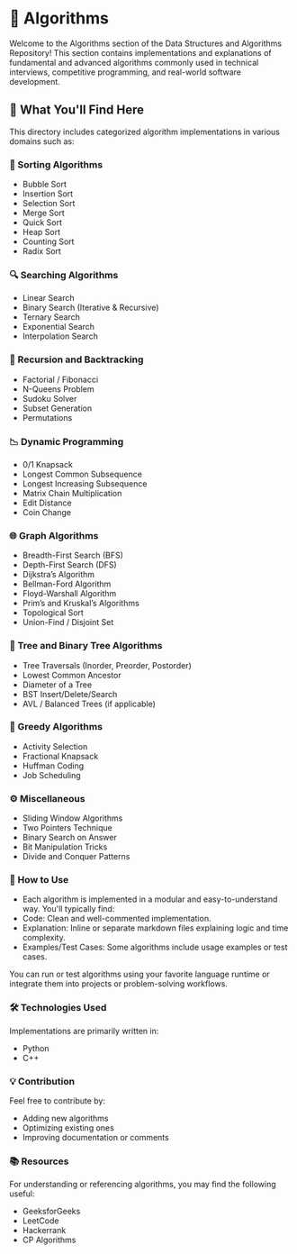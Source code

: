 # 📂 Algorithms
Welcome to the Algorithms section of the Data Structures and Algorithms Repository! This section contains implementations and explanations of fundamental and advanced algorithms commonly used in technical interviews, competitive programming, and real-world software development.

## 📌 What You'll Find Here
This directory includes categorized algorithm implementations in various domains such as:

### 🔁 Sorting Algorithms
- Bubble Sort
- Insertion Sort
- Selection Sort
- Merge Sort
- Quick Sort
- Heap Sort
- Counting Sort
- Radix Sort

### 🔍 Searching Algorithms
- Linear Search
- Binary Search (Iterative & Recursive)
- Ternary Search
- Exponential Search
- Interpolation Search

### 🔗 Recursion and Backtracking
- Factorial / Fibonacci
- N-Queens Problem
- Sudoku Solver
- Subset Generation
- Permutations

### 📉 Dynamic Programming
- 0/1 Knapsack
- Longest Common Subsequence
- Longest Increasing Subsequence
- Matrix Chain Multiplication
- Edit Distance
- Coin Change

### 🌐 Graph Algorithms
- Breadth-First Search (BFS)
- Depth-First Search (DFS)
- Dijkstra’s Algorithm
- Bellman-Ford Algorithm
- Floyd-Warshall Algorithm
- Prim’s and Kruskal’s Algorithms
- Topological Sort
- Union-Find / Disjoint Set


### 🌲 Tree and Binary Tree Algorithms
- Tree Traversals (Inorder, Preorder, Postorder)
- Lowest Common Ancestor
- Diameter of a Tree
- BST Insert/Delete/Search
- AVL / Balanced Trees (if applicable)

### 🧠 Greedy Algorithms
- Activity Selection
- Fractional Knapsack
- Huffman Coding
- Job Scheduling

### ⚙️ Miscellaneous
- Sliding Window Algorithms
- Two Pointers Technique
- Binary Search on Answer
- Bit Manipulation Tricks
- Divide and Conquer Patterns

### 🚀 How to Use
- Each algorithm is implemented in a modular and easy-to-understand way. You'll typically find:
- Code: Clean and well-commented implementation.
- Explanation: Inline or separate markdown files explaining logic and time complexity.
- Examples/Test Cases: Some algorithms include usage examples or test cases.

You can run or test algorithms using your favorite language runtime or integrate them into projects or problem-solving workflows.

### 🛠 Technologies Used
Implementations are primarily written in:
- Python
- C++

### 💡 Contribution
Feel free to contribute by:
- Adding new algorithms
- Optimizing existing ones
- Improving documentation or comments

### 📚 Resources
For understanding or referencing algorithms, you may find the following useful:
- GeeksforGeeks
- LeetCode
- Hackerrank
- CP Algorithms
